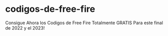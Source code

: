 # codigos-de-free-fire
Consigue Ahora los Codigos de Free Fire Totalmente GRATIS Para este final de 2022 y el 2023!
